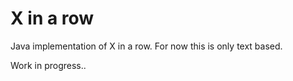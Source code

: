 # X in a row

Java implementation of X in a row. For now this is only text based.

Work in progress..
